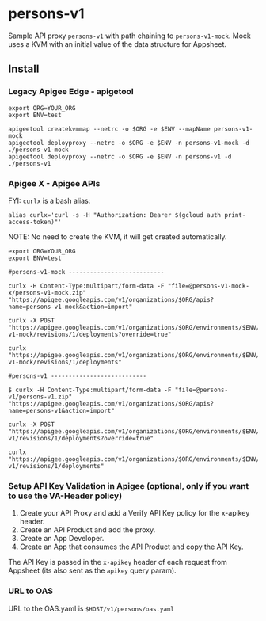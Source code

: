 # persons-v1

Sample API proxy `persons-v1` with path chaining to `persons-v1-mock`.
Mock uses a KVM with an initial value of the data structure for Appsheet.

## Install
### Legacy Apigee Edge - apigetool
```
export ORG=YOUR_ORG
export ENV=test

apigeetool createkvmmap --netrc -o $ORG -e $ENV --mapName persons-v1-mock
apigeetool deployproxy --netrc -o $ORG -e $ENV -n persons-v1-mock -d ./persons-v1-mock
apigeetool deployproxy --netrc -o $ORG -e $ENV -n persons-v1 -d ./persons-v1
```

### Apigee X - Apigee APIs

FYI: `curlx` is a bash alias:
```
alias curlx='curl -s -H "Authorization: Bearer $(gcloud auth print-access-token)"'
```
NOTE: No need to create the KVM, it will get created automatically.

```
export ORG=YOUR_ORG
export ENV=test

#persons-v1-mock ---------------------------

curlx -H Content-Type:multipart/form-data -F "file=@persons-v1-mock-x/persons-v1-mock.zip" "https://apigee.googleapis.com/v1/organizations/$ORG/apis?name=persons-v1-mock&action=import"

curlx -X POST "https://apigee.googleapis.com/v1/organizations/$ORG/environments/$ENV/apis/persons-v1-mock/revisions/1/deployments?override=true"

curlx "https://apigee.googleapis.com/v1/organizations/$ORG/environments/$ENV/apis/persons-v1-mock/revisions/1/deployments"

#persons-v1 ---------------------------

$ curlx -H Content-Type:multipart/form-data -F "file=@persons-v1/persons-v1.zip" "https://apigee.googleapis.com/v1/organizations/$ORG/apis?name=persons-v1&action=import"

curlx -X POST "https://apigee.googleapis.com/v1/organizations/$ORG/environments/$ENV/apis/persons-v1/revisions/1/deployments?override=true"

curlx "https://apigee.googleapis.com/v1/organizations/$ORG/environments/$ENV/apis/persons-v1/revisions/1/deployments"
```

### Setup API Key Validation in Apigee (optional, only if you want to use the VA-Header policy)
1. Create your API Proxy and add a Verify API Key policy for the x-apikey header.
2. Create an API Product and add the proxy.
3. Create an App Developer.
4. Create an App that consumes the API Product and copy the API Key.


The API Key is passed in the `x-apikey` header of each request from Appsheet (its also sent as the `apikey` query param).

### URL to OAS
URL to the OAS.yaml is `$HOST/v1/persons/oas.yaml`
